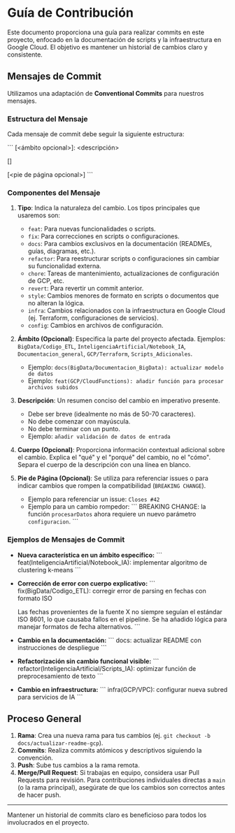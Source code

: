 # Guía de Contribución

Este documento proporciona una guía para realizar commits en este proyecto, enfocado en la documentación de scripts y la infraestructura en Google Cloud. El objetivo es mantener un historial de cambios claro y consistente.

## Mensajes de Commit

Utilizamos una adaptación de **Conventional Commits** para nuestros mensajes.

### Estructura del Mensaje

Cada mensaje de commit debe seguir la siguiente estructura:

\`\`\`
<tipo>[<ámbito opcional>]: <descripción>

[<cuerpo opcional>]

[<pie de página opcional>]
\`\`\`

### Componentes del Mensaje

1.  **Tipo**: Indica la naturaleza del cambio. Los tipos principales que usaremos son:
    *   `feat`: Para nuevas funcionalidades o scripts.
    *   `fix`: Para correcciones en scripts o configuraciones.
    *   `docs`: Para cambios exclusivos en la documentación (READMEs, guías, diagramas, etc.).
    *   `refactor`: Para reestructurar scripts o configuraciones sin cambiar su funcionalidad externa.
    *   `chore`: Tareas de mantenimiento, actualizaciones de configuración de GCP, etc.
    *   `revert`: Para revertir un commit anterior.
    *   `style`: Cambios menores de formato en scripts o documentos que no alteran la lógica.
    *   `infra`: Cambios relacionados con la infraestructura en Google Cloud (ej. Terraform, configuraciones de servicios).
    *   `config`: Cambios en archivos de configuración.

2.  **Ámbito (Opcional)**: Especifica la parte del proyecto afectada. Ejemplos: `BigData/Codigo_ETL`, `InteligenciaArtificial/Notebook_IA`, `Documentacion_general`, `GCP/Terraform`, `Scripts_Adicionales`.
    *   Ejemplo: `docs(BigData/Documentacion_BigData): actualizar modelo de datos`
    *   Ejemplo: `feat(GCP/CloudFunctions): añadir función para procesar archivos subidos`

3.  **Descripción**: Un resumen conciso del cambio en imperativo presente.
    *   Debe ser breve (idealmente no más de 50-70 caracteres).
    *   No debe comenzar con mayúscula.
    *   No debe terminar con un punto.
    *   Ejemplo: `añadir validación de datos de entrada`

4.  **Cuerpo (Opcional)**: Proporciona información contextual adicional sobre el cambio. Explica el "qué" y el "porqué" del cambio, no el "cómo". Separa el cuerpo de la descripción con una línea en blanco.

5.  **Pie de Página (Opcional)**: Se utiliza para referenciar issues o para indicar cambios que rompen la compatibilidad (`BREAKING CHANGE`).
    *   Ejemplo para referenciar un issue: `Closes #42`
    *   Ejemplo para un cambio rompedor:
        \`\`\`
        BREAKING CHANGE: la función `procesarDatos` ahora requiere un nuevo parámetro `configuracion`.
        \`\`\`

### Ejemplos de Mensajes de Commit

*   **Nueva característica en un ámbito específico:**
    \`\`\`
    feat(InteligenciaArtificial/Notebook_IA): implementar algoritmo de clustering k-means
    \`\`\`

*   **Corrección de error con cuerpo explicativo:**
    \`\`\`
    fix(BigData/Codigo_ETL): corregir error de parsing en fechas con formato ISO

    Las fechas provenientes de la fuente X no siempre seguían el estándar ISO 8601,
    lo que causaba fallos en el pipeline. Se ha añadido lógica para manejar
    formatos de fecha alternativos.
    \`\`\`

*   **Cambio en la documentación:**
    \`\`\`
    docs: actualizar README con instrucciones de despliegue
    \`\`\`

*   **Refactorización sin cambio funcional visible:**
    \`\`\`
    refactor(InteligenciaArtificial/Scripts_IA): optimizar función de preprocesamiento de texto
    \`\`\`
*   **Cambio en infraestructura:**
    \`\`\`
    infra(GCP/VPC): configurar nueva subred para servicios de IA
    \`\`\`

## Proceso General

1.  **Rama**: Crea una nueva rama para tus cambios (ej. `git checkout -b docs/actualizar-readme-gcp`).
2.  **Commits**: Realiza commits atómicos y descriptivos siguiendo la convención.
3.  **Push**: Sube tus cambios a la rama remota.
4.  **Merge/Pull Request**: Si trabajas en equipo, considera usar Pull Requests para revisión. Para contribuciones individuales directas a `main` (o la rama principal), asegúrate de que los cambios son correctos antes de hacer push.

---

Mantener un historial de commits claro es beneficioso para todos los involucrados en el proyecto.
